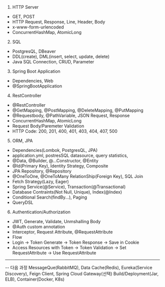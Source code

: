 1. HTTP Server

- GET, POST
- HTTP Request, Response, Line, Header, Body
- x-www-form-urlencoded
- ConcurrentHashMap, AtomicLong

2. SQL

- PostgresQL, DBeaver
- DDL(create), DML(insert, select, update, delete)
- Java SQL Connection, CRUD, Parameter

3. Spring Boot Application

- Dependencies, Web
- @SpringBootApplication

4. RestController

- @RestController
- @GetMapping, @PostMapping, @DeleteMapping, @PutMapping
- @Requestbody, @PathVariable, JSON Request, Response
- ConcurrentHashMap, AtomicLong
- Request Body/Paremeter Validation
- HTTP Code: 200, 201, 400, 401, 403, 404, 407, 500

5. ORM, JPA

- Dependencies(Lombok, PostgresQL, JPA)
- application.yml, postresSQL datasource, query statistics,
- @Data, @Builder, @...Constructor, @Entity
- @Id(Primary Key), Identity Strategy, Composite
- JPA Repository, @Repository
- @OneToOne, @OneToMany RelationShip(Foreign Key), SQL Join
- Fetch Strategy(Lazy, Eager)
- Spring Service(@Service), Transaction(@Transactional)
- Database Contraints(Not Null, Unique), Index(@Index)
- Conditional Search(findBy...), Paging
- QueryDSL

6. Authentication/Authorization

- JWT, Generate, Validate, Unmshalling Body
- @Auth custom annotation
- Interceptor, Request Attribute, @RequestAttribute
- Flow
- Login -> Token Generate -> Token Response -> Save in Cookie
- Access Resources with Token -> Token Validation -> Set RequestAttribute -> Use RequestAttribute

---

-- 다음 과정
MessageQue(RabbitMQ), Data Cache(Redis),
Eureka(Service Discovery), Feign Client, Spring Cloud Gateway(선택)
Build/Deployment(Jar, ELB), Container(Docker, K8s)
